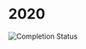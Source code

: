 # 2020

![Completion Status](https://img.shields.io/endpoint?url=https://raw.githubusercontent.com/Nyaaa/advent-of-code/master/2020/badge.json)
